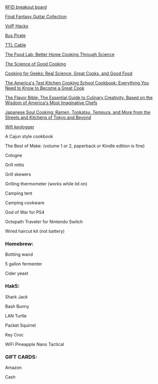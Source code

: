 [RFID breakout board](http://www.adafruit.com/product/364)

[Final Fantasy Guitar Collection](http://www.amazon.com/Final-Fantasy-Guitar-Solo-Collection/dp/4285132869/)

[VoIP Hacks](http://www.amazon.com/VoIP-Hacks-Tools-Internet-Telephony-ebook/dp/B002SR2QJG/)

<!--[AWUS051NH Wireless Adapter](http://www.amazon.com/Alfa-AWUS051NH-802-11a-Wireless-9dBi/dp/B003YH1X48/)-->

<!--[RTL-SDR](https://www.amazon.com/RTL-SDR-Blog-RTL2832U-Software-Defined/dp/B0129EBDS2/)-->

[Bus Pirate](https://www.sparkfun.com/products/12942)

[TTL Cable](https://www.adafruit.com/product/954)

[The Food Lab: Better Home Cooking Through Science](https://www.amazon.com/Food-Lab-Cooking-Through-Science/dp/0393081087/)

[The Science of Good Cooking](https://www.amazon.com/Science-Cooking-Cooks-Illustrated-Cookbooks/dp/1933615982/)

[Cooking for Geeks: Real Science, Great Cooks, and Good Food](https://www.amazon.com/Cooking-Geeks-Science-Great-Cooks/dp/1491928050/)

[The America's Test Kitchen Cooking School Cookbook: Everything You Need to Know to Become a Great Cook](https://www.amazon.com/Americas-Kitchen-Cooking-School-Cookbook/dp/1936493527/)

[The Flavor Bible: The Essential Guide to Culinary Creativity, Based on the Wisdom of America's Most Imaginative Chefs](https://www.amazon.com/Flavor-Bible-Essential-Creativity-Imaginative/dp/0316118400/)

[Japanese Soul Cooking: Ramen, Tonkatsu, Tempura, and More from the Streets and Kitchens of Tokyo and Beyond](https://www.amazon.com/Japanese-Soul-Cooking-Tonkatsu-Kitchens/dp/1607743523/)

[Wifi keylogger](https://maltronics.com/collections/wifi-keyloggers/products/wifi-keylogger)

A Cajun style cookbook

The Best of Make: (volume 1 or 2, paperback or Kindle edition is fine)

Cologne

Grill mitts

Grill skewers

Grilling thermometer (works while lid on)

Camping tent

Camping cookware

God of War for PS4

Octopath Traveler for Nintendo Switch

Wired haircut kit (not battery)

### Homebrew:

Bottling wand

5 gallon fermenter

Cider yeast

### Hak5:

Shark Jack

Bash Bunny

LAN Turtle

Packet Squirrel

Key Croc

WiFi Pineapple Nano Tactical

<!--### MTG:-->
<!--Nightpack Ambusher-->
<!--Questing Beast-->
<!--Castle Garenbrig-->
<!--Fabled Passage-->
<!--Doubling Season-->
<!--Howlgeist-->
<!--Pack Guardian-->
<!--Wolfir Silverheart-->
<!--Master of the Hunt-->
<!--Feed the Pack-->
<!--Sword of Body and Mind-->
<!--Wilt-Leaf Liege-->
<!--Mirari's Wake-->
<!--Lace with Moonglove-->
<!--Bower Passage-->
<!--Dense Canopy-->
<!--Karametra, God of Harvests-->
<!--Temur Sabertooth-->
<!--Path to Exile-->
<!--Swords to Plowshares-->
<!--Teferi's Protection-->
<!--Lifecrafter's Bestiary-->
<!--Command Tower-->
<!--Skalla Wolf-->
<!--Panharmonicon-->
<!--Archangel of Thune-->
<!--Dawn of Hope-->
<!--Cradle of Vitality-->
<!--Ajani's Pridemate-->
<!--Felidar Sovereign-->
<!--Angelic Accord-->
<!--Primal Forcemage-->
<!--Eldrazi Displacer-->
<!--Eternal Witness-->
<!--Watchwolf-->
<!--Wolf-Skull Shaman-->
<!--Eerie Interlude-->
<!--Enlightened Tutor-->
<!--Eldritch Evolution-->
<!--Finale of Devastation-->
<!--Anointed Procession-->
<!--Aura Shards-->
<!--Elemental Bond-->
<!--Cloudstone Curio-->
<!--Paradox Engine-->
<!--Beast Whisperer-->
<!--Serra Ascendant-->
<!--Norn's Annex-->
<!--Huatli, Radiant Champion-->
<!--Conjurer's Closet-->
<!--Well of Lost Dreams-->
<!--Craterhoof Behemoth-->
<!--Eiganjo Castle-->
<!--Krosan Verge-->

### GIFT CARDS:

Amazon

Cash
